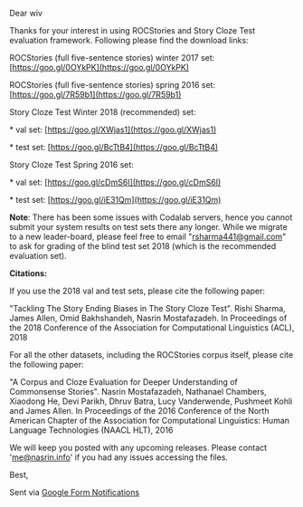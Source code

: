 Dear wiv

Thanks for your interest in using ROCStories and Story Cloze Test evaluation framework. Following please find the download links:

ROCStories (full five-sentence stories) winter 2017 set: [https://goo.gl/0OYkPK](https://goo.gl/0OYkPK)

ROCStories (full five-sentence stories) spring 2016 set: [https://goo.gl/7R59b1](https://goo.gl/7R59b1)

Story Cloze Test Winter 2018 (recommended) set:

\* val set: [https://goo.gl/XWjas1](https://goo.gl/XWjas1)

\* test set: [https://goo.gl/BcTtB4](https://goo.gl/BcTtB4)

Story Cloze Test Spring 2016 set:

\* val set: [https://goo.gl/cDmS6I](https://goo.gl/cDmS6I)

\* test set: [https://goo.gl/iE31Qm](https://goo.gl/iE31Qm)

**Note**: There has been some issues with Codalab servers, hence you cannot submit your system results on test sets there any longer. While we migrate to a new leader-board, please feel free to email "[rsharma441@gmail.com](mailto:rsharma441@gmail.com)" to ask for grading of the blind test set 2018 (which is the recommended evaluation set).



**Citations:**

If you use the 2018 val and test sets, please cite the following paper:

"Tackling The Story Ending Biases in The Story Cloze Test". Rishi Sharma, James Allen, Omid Bakhshandeh, Nasrin Mostafazadeh. In Proceedings of the 2018 Conference of the Association for Computational Linguistics (ACL), 2018



For all the other datasets, including the ROCStories corpus itself, please cite the following paper:

"A Corpus and Cloze Evaluation for Deeper Understanding of Commonsense Stories". Nasrin Mostafazadeh, Nathanael Chambers, Xiaodong He, Devi Parikh, Dhruv Batra, Lucy Vanderwende, Pushmeet Kohli and James Allen. In Proceedings of the 2016 Conference of the North American Chapter of the Association for Computational Linguistics: Human Language Technologies (NAACL HLT), 2016



We will keep you posted with any upcoming releases. Please contact '[me@nasrin.info](mailto:me@nasrin.info)' if you had any issues accessing the files.

Best,


Sent via [Google Form Notifications](https://workspace.google.com/marketplace/app/email_notifications_for_google_forms/984866591130)